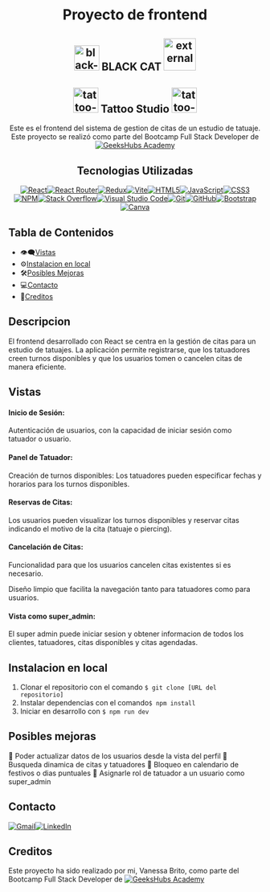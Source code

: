 <div align=center>

# Proyecto de frontend


## <img width="50" height="50" src="https://img.icons8.com/ios-filled/50/1A1A1A/black-cat.png" alt="black-cat"/> BLACK CAT <img width="64" height="64" src="https://img.icons8.com/external-ddara-fill-ddara/64/1A1A1A/external-rose-natural-scent-ddara-fill-ddara.png" alt="external-rose-natural-scent-ddara-fill-ddara"/>
## <img width="50" height="50" src="https://img.icons8.com/ios/50/tattoo-machine.png" alt="tattoo-machine"/> Tattoo Studio <img width="50" height="50" src="https://img.icons8.com/ios/50/tattoo-machine.png" alt="tattoo-machine"/>


 Este es el frontend del sistema de gestion de citas de un estudio de tatuaje. Este proyecto se realizó como parte del Bootcamp Full Stack Developer de [![GeeksHubs Academy](https://img.shields.io/badge/GeeksHubs_Academy-%23F40D12?style=for-the-badge&color=%23F40D12)](https://geekshubsacademy.com/)


## Tecnologias Utilizadas
[![React](https://img.shields.io/badge/react-%2320232a.svg?style=for-the-badge&logo=react&logoColor=%2361DAFB)](https://react.dev/)[![React Router](https://img.shields.io/badge/React_Router-CA4245?style=for-the-badge&logo=react-router&logoColor=white)](https://reactrouter.com/en/main)[![Redux](https://img.shields.io/badge/redux-%23593d88.svg?style=for-the-badge&logo=redux&logoColor=white)](https://redux.js.org/)[![Vite](https://img.shields.io/badge/vite-%23646CFF.svg?style=for-the-badge&logo=vite&logoColor=white)](https://vitejs.dev/)[![HTML5](https://img.shields.io/badge/html5-%23E34F26.svg?style=for-the-badge&logo=html5&logoColor=white)](https://html.com/document/)[![JavaScript](https://img.shields.io/badge/javascript-%23323330.svg?style=for-the-badge&logo=javascript&logoColor=%23F7DF1E)](https://www.javascript.com/)[![CSS3](https://img.shields.io/badge/css3-%231572B6.svg?style=for-the-badge&logo=css3&logoColor=white)](https://www.css3.com/)
[![NPM](https://img.shields.io/badge/NPM-%23CB3837.svg?style=for-the-badge&logo=npm&logoColor=white)](https://www.npmjs.com/)[![Stack Overflow](https://img.shields.io/badge/-Stackoverflow-FE7A16?style=for-the-badge&logo=stack-overflow&logoColor=white)](https://stackoverflow.com/)[![Visual Studio Code](https://img.shields.io/badge/Visual%20Studio%20Code-0078d7.svg?style=for-the-badge&logo=visual-studio-code&logoColor=white)](https://code.visualstudio.com/)[![Git](https://img.shields.io/badge/git-%23F05033.svg?style=for-the-badge&logo=git&logoColor=white)](https://git-scm.com/)[![GitHub](https://img.shields.io/badge/github-%23121011.svg?style=for-the-badge&logo=github&logoColor=white)](https://github.com/)[![Bootstrap](https://img.shields.io/badge/bootstrap-%238511FA.svg?style=for-the-badge&logo=bootstrap&logoColor=white)](https://react-bootstrap.netlify.app/)[![Canva](https://img.shields.io/badge/Canva-%2300C4CC.svg?style=for-the-badge&logo=Canva&logoColor=white)](https://www.canva.com/)
</div>

## Tabla de Contenidos
- 👁️‍🗨️[Vistas](#vistas)
- ⚙️[Instalacion en local](#einstalacion-en-local)
- 🛠️[Posibles Mejoras](#posibles-mejoras)
- 💻[Contacto](#contacto)
- 🪪[Creditos](#creditos)

## Descripcion 

El frontend desarrollado con React se centra en la gestión de citas para un estudio de tatuajes. La aplicación permite registrarse, que los tatuadores creen turnos disponibles y que los usuarios tomen o cancelen citas de manera eficiente.

## Vistas

#### Inicio de Sesión:

Autenticación de usuarios, con la capacidad de iniciar sesión como tatuador o usuario.

#### Panel de Tatuador:

Creación de turnos disponibles: Los tatuadores pueden especificar fechas y horarios para los turnos disponibles.

#### Reservas de Citas:

Los usuarios pueden visualizar los turnos disponibles y reservar citas indicando el motivo de la cita (tatuaje o piercing).

#### Cancelación de Citas:

Funcionalidad para que los usuarios cancelen citas existentes si es necesario.


Diseño limpio que facilita la navegación tanto para tatuadores como para usuarios.

#### Vista como super_admin:

El super admin puede iniciar sesion y obtener informacion de todos los clientes, tatuadores, citas disponibles y citas agendadas.

## Instalacion en local

1. Clonar el repositorio con el comando `$ git clone [URL del repositorio]`
2. Instalar dependencias con el comando` $ npm install `
3. Iniciar en desarrollo con `$ npm run dev`

## Posibles mejoras
🔹 Poder actualizar datos de los usuarios desde la vista del perfil
🔹 Busqueda dinamica de citas y tatuadores
🔹 Bloqueo en calendario de festivos o dias puntuales
🔹 Asignarle rol de tatuador a un usuario como super_admin

## Contacto

[![Gmail](https://img.shields.io/badge/Gmail-D14836?style=for-the-badge&logo=gmail&logoColor=white)](mailto:vanessabritogonzalez@gmail.com)[![LinkedIn](https://img.shields.io/badge/linkedin-%230077B5.svg?style=for-the-badge&logo=linkedin&logoColor=white)](https://www.linkedin.com/in/vanessabritogonzalez/)

## Creditos
Este proyecto ha sido realizado por mi, Vanessa Brito, como parte del Bootcamp Full Stack Developer de [![GeeksHubs Academy](https://img.shields.io/badge/GeeksHubs_Academy-%23F40D12?style=for-the-badge&color=%23F40D12)](https://geekshubsacademy.com/)